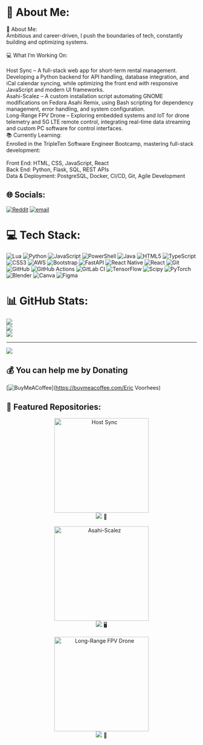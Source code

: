 # 💫 About Me:
🚀 About Me:<br>Ambitious and career-driven, I push the boundaries of tech, constantly building and optimizing systems.<br><br>💻 What I’m Working On:<br><br>Host Sync – A full-stack web app for short-term rental management. Developing a Python backend for API handling, database integration, and iCal calendar syncing, while optimizing the front end with responsive JavaScript and modern UI frameworks.<br>Asahi-Scalez – A custom installation script automating GNOME modifications on Fedora Asahi Remix, using Bash scripting for dependency management, error handling, and system configuration.<br>Long-Range FPV Drone – Exploring embedded systems and IoT for drone telemetry and 5G LTE remote control, integrating real-time data streaming and custom PC software for control interfaces.<br>📚 Currently Learning:<br>Enrolled in the TripleTen Software Engineer Bootcamp, mastering full-stack development:<br><br>Front End: HTML, CSS, JavaScript, React<br>Back End: Python, Flask, SQL, REST APIs<br>Data & Deployment: PostgreSQL, Docker, CI/CD, Git, Agile Development


## 🌐 Socials:
[![Reddit](https://img.shields.io/badge/Reddit-%23FF4500.svg?logo=Reddit&logoColor=white)](https://reddit.com/user/https://www.reddit.com/user/Outside_Exercise_185/?utm_source=share&utm_medium=web3x&utm_name=web3xcss&utm_term=1&utm_content=share_button) [![email](https://img.shields.io/badge/Email-D14836?logo=gmail&logoColor=white)](mailto:Ev12006@icloud.com) 

# 💻 Tech Stack:
![Lua](https://img.shields.io/badge/lua-%232C2D72.svg?style=for-the-badge&logo=lua&logoColor=white) ![Python](https://img.shields.io/badge/python-3670A0?style=for-the-badge&logo=python&logoColor=ffdd54) ![JavaScript](https://img.shields.io/badge/javascript-%23323330.svg?style=for-the-badge&logo=javascript&logoColor=%23F7DF1E) ![PowerShell](https://img.shields.io/badge/PowerShell-%235391FE.svg?style=for-the-badge&logo=powershell&logoColor=white) ![Java](https://img.shields.io/badge/java-%23ED8B00.svg?style=for-the-badge&logo=openjdk&logoColor=white) ![HTML5](https://img.shields.io/badge/html5-%23E34F26.svg?style=for-the-badge&logo=html5&logoColor=white) ![TypeScript](https://img.shields.io/badge/typescript-%23007ACC.svg?style=for-the-badge&logo=typescript&logoColor=white) ![CSS3](https://img.shields.io/badge/css3-%231572B6.svg?style=for-the-badge&logo=css3&logoColor=white) ![AWS](https://img.shields.io/badge/AWS-%23FF9900.svg?style=for-the-badge&logo=amazon-aws&logoColor=white) ![Bootstrap](https://img.shields.io/badge/bootstrap-%238511FA.svg?style=for-the-badge&logo=bootstrap&logoColor=white) ![FastAPI](https://img.shields.io/badge/FastAPI-005571?style=for-the-badge&logo=fastapi) ![React Native](https://img.shields.io/badge/react_native-%2320232a.svg?style=for-the-badge&logo=react&logoColor=%2361DAFB) ![React](https://img.shields.io/badge/react-%2320232a.svg?style=for-the-badge&logo=react&logoColor=%2361DAFB) ![Git](https://img.shields.io/badge/git-%23F05033.svg?style=for-the-badge&logo=git&logoColor=white) ![GitHub](https://img.shields.io/badge/github-%23121011.svg?style=for-the-badge&logo=github&logoColor=white) ![GitHub Actions](https://img.shields.io/badge/github%20actions-%232671E5.svg?style=for-the-badge&logo=githubactions&logoColor=white) ![GitLab CI](https://img.shields.io/badge/gitlab%20CI-%23181717.svg?style=for-the-badge&logo=gitlab&logoColor=white) ![TensorFlow](https://img.shields.io/badge/TensorFlow-%23FF6F00.svg?style=for-the-badge&logo=TensorFlow&logoColor=white) ![Scipy](https://img.shields.io/badge/SciPy-%230C55A5.svg?style=for-the-badge&logo=scipy&logoColor=%white) ![PyTorch](https://img.shields.io/badge/PyTorch-%23EE4C2C.svg?style=for-the-badge&logo=PyTorch&logoColor=white) ![Blender](https://img.shields.io/badge/blender-%23F5792A.svg?style=for-the-badge&logo=blender&logoColor=white) ![Canva](https://img.shields.io/badge/Canva-%2300C4CC.svg?style=for-the-badge&logo=Canva&logoColor=white) ![Figma](https://img.shields.io/badge/figma-%23F24E1E.svg?style=for-the-badge&logo=figma&logoColor=white)
# 📊 GitHub Stats:
![](https://github-readme-stats.vercel.app/api?username=EricVoorhees&theme=dark&hide_border=false&include_all_commits=true&count_private=true)<br/>
![](https://github-readme-streak-stats.herokuapp.com/?user=EricVoorhees&theme=dark&hide_border=false)<br/>
![](https://github-readme-stats.vercel.app/api/top-langs/?username=EricVoorhees&theme=dark&hide_border=false&include_all_commits=true&count_private=true&layout=compact)

---
[![](https://visitcount.itsvg.in/api?id=EricVoorhees&icon=2&color=1)](https://visitcount.itsvg.in)

  ## 💰 You can help me by Donating
  [![BuyMeACoffee](https://img.shields.io/badge/Buy%20Me%20a%20Coffee-ffdd00?style=for-the-badge&logo=buy-me-a-coffee&logoColor=black)](https://buymeacoffee.com/Eric Voorhees) 

## 📂 Featured Repositories:
<div align="center">

<a href="https://github.com/EricVoorhees/Host-Sync-Live.git" style="text-decoration: none;">
  <img src="#" width="250px" alt="Host Sync">
  <br>
  <img src="https://img.shields.io/badge/Host%20Sync-%23007ACC?style=for-the-badge&logo=serverless&logoColor=white"> 🏨
</a>
<br><br>

<a href="https://github.com/EricVoorhees/Asahi-Scalez" style="text-decoration: none;">
  <img src="" width="250px" alt="Asahi-Scalez">
  <br>
  <img src="https://img.shields.io/badge/Asahi--Scalez-%23E34F26?style=for-the-badge&logo=gnome&logoColor=white"> 🖥️
</a>
<br><br>

<a href="https://github.com/EricVoorhees/Long-Range-FPV-Drone" style="text-decoration: none;">
  <img src="https://raw.githubusercontent.com/EricVoorhees/Long-Range-FPV-Drone/main/cover.png" width="250px" alt="Long-Range FPV Drone">
  <br>
  <img src="https://img.shields.io/badge/Long--Range%20FPV%20Drone-%23FF6F00?style=for-the-badge&logo=drone&logoColor=white"> 🚁
</a>

</div>
